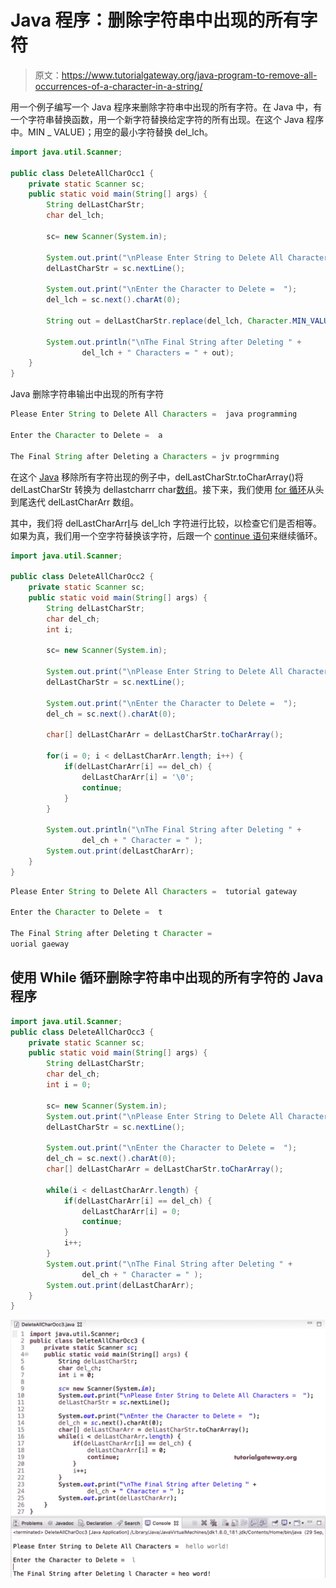 # Java 程序：删除字符串中出现的所有字符

> 原文：<https://www.tutorialgateway.org/java-program-to-remove-all-occurrences-of-a-character-in-a-string/>

用一个例子编写一个 Java 程序来删除字符串中出现的所有字符。在 Java 中，有一个字符串替换函数，用一个新字符替换给定字符的所有出现。在这个 Java 程序中。MIN _ VALUE)；用空的最小字符替换 del_lch。

```java
import java.util.Scanner;

public class DeleteAllCharOcc1 {
	private static Scanner sc;
	public static void main(String[] args) {
		String delLastCharStr;
		char del_lch;

		sc= new Scanner(System.in);

		System.out.print("\nPlease Enter String to Delete All Characters =  ");
		delLastCharStr = sc.nextLine();

		System.out.print("\nEnter the Character to Delete =  ");
		del_lch = sc.next().charAt(0);

		String out = delLastCharStr.replace(del_lch, Character.MIN_VALUE); 

		System.out.println("\nThe Final String after Deleting " + 
				del_lch + " Characters = " + out);
	}
}
```

Java 删除字符串输出中出现的所有字符

```java
Please Enter String to Delete All Characters =  java programming

Enter the Character to Delete =  a

The Final String after Deleting a Characters = jv progrmming
```

在这个 [Java](https://www.tutorialgateway.org/learn-java-programs/) 移除所有字符出现的例子中，delLastCharStr.toCharArray()将 delLastCharStr 转换为 dellastcharrr char[数组](https://www.tutorialgateway.org/java-array/)。接下来，我们使用 [for 循环](https://www.tutorialgateway.org/java-for-loop/)从头到尾迭代 delLastCharArr 数组。

其中，我们将 delLastCharArr[I](每个字符)与 del_lch 字符进行比较，以检查它们是否相等。如果为真，我们用一个空字符替换该字符，后跟一个 [continue 语句](https://www.tutorialgateway.org/java-continue-statement/)来继续循环。

```java
import java.util.Scanner;

public class DeleteAllCharOcc2 {
	private static Scanner sc;
	public static void main(String[] args) {
		String delLastCharStr;
		char del_ch;
		int i; 

		sc= new Scanner(System.in);

		System.out.print("\nPlease Enter String to Delete All Characters =  ");
		delLastCharStr = sc.nextLine();

		System.out.print("\nEnter the Character to Delete =  ");
		del_ch = sc.next().charAt(0);

		char[] delLastCharArr = delLastCharStr.toCharArray();

		for(i = 0; i < delLastCharArr.length; i++) {
			if(delLastCharArr[i] == del_ch) {
				delLastCharArr[i] = '\0';
				continue;
			}
		}

		System.out.println("\nThe Final String after Deleting " + 
				del_ch + " Character = " );
		System.out.print(delLastCharArr);
	}
}
```

```java
Please Enter String to Delete All Characters =  tutorial gateway

Enter the Character to Delete =  t

The Final String after Deleting t Character = 
uorial gaeway
```

## 使用 While 循环删除字符串中出现的所有字符的 Java 程序

```java
import java.util.Scanner;
public class DeleteAllCharOcc3 {
	private static Scanner sc;
	public static void main(String[] args) {
		String delLastCharStr;
		char del_ch;
		int i = 0; 

		sc= new Scanner(System.in);
		System.out.print("\nPlease Enter String to Delete All Characters =  ");
		delLastCharStr = sc.nextLine();

		System.out.print("\nEnter the Character to Delete =  ");
		del_ch = sc.next().charAt(0);		
		char[] delLastCharArr = delLastCharStr.toCharArray();

		while(i < delLastCharArr.length) {
			if(delLastCharArr[i] == del_ch) {
				delLastCharArr[i] = 0;
				continue;
			}
			i++;
		}
		System.out.print("\nThe Final String after Deleting " + 
				del_ch + " Character = " );
		System.out.print(delLastCharArr);
	}
}
```

![Java Program to delete All Occurrences of a Character in a String 3](img/0e901f3851c6c3ed098fbdf2dca9136f.png)